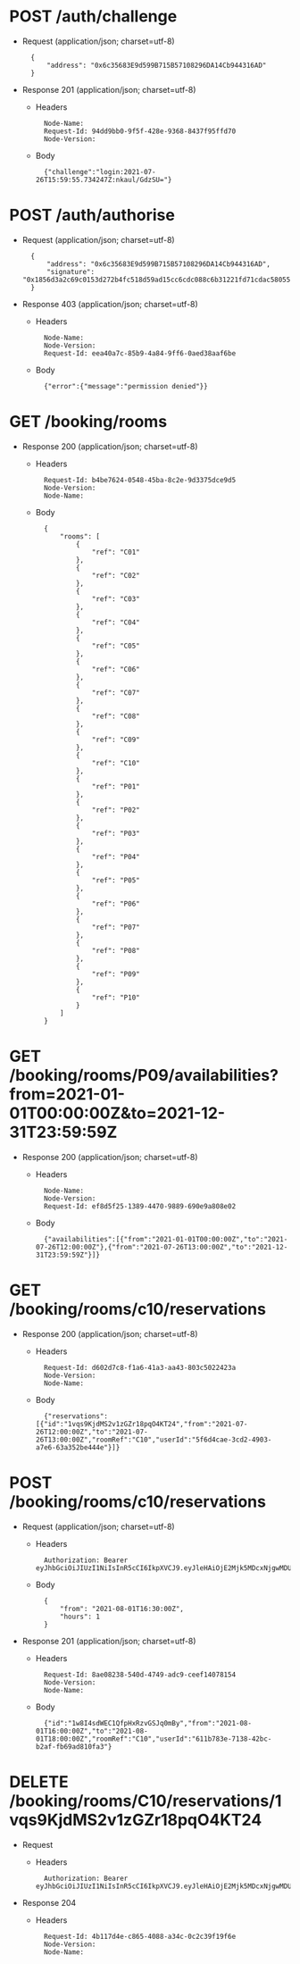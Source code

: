 # POST /auth/challenge

+ Request (application/json; charset=utf-8)

        {
            "address": "0x6c35683E9d599B715B57108296DA14Cb944316AD"
        }

+ Response 201 (application/json; charset=utf-8)

    + Headers

            Node-Name: 
            Request-Id: 94dd9bb0-9f5f-428e-9368-8437f95ffd70
            Node-Version: 

    + Body

            {"challenge":"login:2021-07-26T15:59:55.734247Z:nkaul/GdzSU="}
            


# POST /auth/authorise

+ Request (application/json; charset=utf-8)

        {
            "address": "0x6c35683E9d599B715B57108296DA14Cb944316AD",
            "signature": "0x1856d3a2c69c0153d272b4fc518d59ad15cc6cdc088c6b31221fd71cdac58055099c56b115247af7734b90adbb9a5269eeb61928d80df88cf2db45548b199c281b"
        }

+ Response 403 (application/json; charset=utf-8)

    + Headers

            Node-Name: 
            Node-Version: 
            Request-Id: eea40a7c-85b9-4a84-9ff6-0aed38aaf6be

    + Body

            {"error":{"message":"permission denied"}}
            


# GET /booking/rooms

+ Response 200 (application/json; charset=utf-8)

    + Headers

            Request-Id: b4be7624-0548-45ba-8c2e-9d3375dce9d5
            Node-Version: 
            Node-Name: 

    + Body

            {
                "rooms": [
                    {
                        "ref": "C01"
                    },
                    {
                        "ref": "C02"
                    },
                    {
                        "ref": "C03"
                    },
                    {
                        "ref": "C04"
                    },
                    {
                        "ref": "C05"
                    },
                    {
                        "ref": "C06"
                    },
                    {
                        "ref": "C07"
                    },
                    {
                        "ref": "C08"
                    },
                    {
                        "ref": "C09"
                    },
                    {
                        "ref": "C10"
                    },
                    {
                        "ref": "P01"
                    },
                    {
                        "ref": "P02"
                    },
                    {
                        "ref": "P03"
                    },
                    {
                        "ref": "P04"
                    },
                    {
                        "ref": "P05"
                    },
                    {
                        "ref": "P06"
                    },
                    {
                        "ref": "P07"
                    },
                    {
                        "ref": "P08"
                    },
                    {
                        "ref": "P09"
                    },
                    {
                        "ref": "P10"
                    }
                ]
            }


# GET /booking/rooms/P09/availabilities?from=2021-01-01T00:00:00Z&to=2021-12-31T23:59:59Z

+ Response 200 (application/json; charset=utf-8)

    + Headers

            Node-Name: 
            Node-Version: 
            Request-Id: ef8d5f25-1389-4470-9889-690e9a808e02

    + Body

            {"availabilities":[{"from":"2021-01-01T00:00:00Z","to":"2021-07-26T12:00:00Z"},{"from":"2021-07-26T13:00:00Z","to":"2021-12-31T23:59:59Z"}]}
            


# GET /booking/rooms/c10/reservations

+ Response 200 (application/json; charset=utf-8)

    + Headers

            Request-Id: d602d7c8-f1a6-41a3-aa43-803c5022423a
            Node-Version: 
            Node-Name: 

    + Body

            {"reservations":[{"id":"1vqs9KjdMS2v1zGZr18pqO4KT24","from":"2021-07-26T12:00:00Z","to":"2021-07-26T13:00:00Z","roomRef":"C10","userId":"5f6d4cae-3cd2-4903-a7e6-63a352be444e"}]}
            


# POST /booking/rooms/c10/reservations

+ Request (application/json; charset=utf-8)

    + Headers

            Authorization: Bearer eyJhbGciOiJIUzI1NiIsInR5cCI6IkpXVCJ9.eyJleHAiOjE2Mjk5MDcxNjgwMDU5NTEwMDAsImp0aSI6IjB4NmMzNTY4M0U5ZDU5OUI3MTVCNTcxMDgyOTZEQTE0Q2I5NDQzMTZBRCJ9.DqNZiwYiXb2nuOudK5k56FLpCql42UM56sogpi5ilyU

    + Body

            {
                "from": "2021-08-01T16:30:00Z",
                "hours": 1
            }

+ Response 201 (application/json; charset=utf-8)

    + Headers

            Request-Id: 8ae08238-540d-4749-adc9-ceef14078154
            Node-Version: 
            Node-Name: 

    + Body

            {"id":"1w8I4sdWEC1QfpHxRzvGSJq0mBy","from":"2021-08-01T16:00:00Z","to":"2021-08-01T18:00:00Z","roomRef":"C10","userId":"611b783e-7138-42bc-b2af-fb69ad810fa3"}
            


# DELETE /booking/rooms/C10/reservations/1vqs9KjdMS2v1zGZr18pqO4KT24

+ Request

    + Headers

            Authorization: Bearer eyJhbGciOiJIUzI1NiIsInR5cCI6IkpXVCJ9.eyJleHAiOjE2Mjk5MDcxNjgwMDU5NTEwMDAsImp0aSI6IjB4NmMzNTY4M0U5ZDU5OUI3MTVCNTcxMDgyOTZEQTE0Q2I5NDQzMTZBRCJ9.DqNZiwYiXb2nuOudK5k56FLpCql42UM56sogpi5ilyU



+ Response 204

    + Headers

            Request-Id: 4b117d4e-c865-4088-a34c-0c2c39f19f6e
            Node-Version: 
            Node-Name: 




